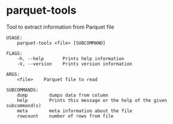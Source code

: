 <!---
  Licensed to the Apache Software Foundation (ASF) under one
  or more contributor license agreements.  See the NOTICE file
  distributed with this work for additional information
  regarding copyright ownership.  The ASF licenses this file
  to you under the Apache License, Version 2.0 (the
  "License"); you may not use this file except in compliance
  with the License.  You may obtain a copy of the License at

    http://www.apache.org/licenses/LICENSE-2.0

  Unless required by applicable law or agreed to in writing,
  software distributed under the License is distributed on an
  "AS IS" BASIS, WITHOUT WARRANTIES OR CONDITIONS OF ANY
  KIND, either express or implied.  See the License for the
  specific language governing permissions and limitations
  under the License.
-->

# parquet-tools

Tool to extract information from Parquet file

```
USAGE:
    parquet-tools <file> [SUBCOMMAND]

FLAGS:
    -h, --help       Prints help information
    -V, --version    Prints version information

ARGS:
    <file>    Parquet file to read

SUBCOMMANDS:
    dump        dumps data from column
    help        Prints this message or the help of the given subcommand(s)
    meta        meta information about the file
    rowcount    number of rows from file
```
